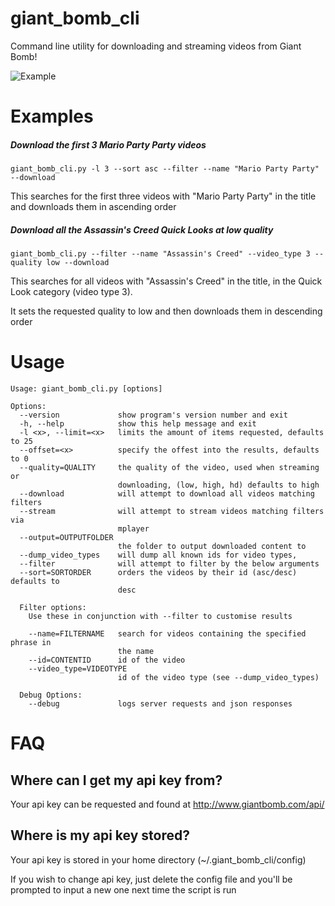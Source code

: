 # giant_bomb_cli
Command line utility for downloading and streaming videos from Giant Bomb!

![Example](http://i.imgur.com/IEeJ75N.gif)

# Examples

##### Download the first 3 Mario Party Party videos
```
giant_bomb_cli.py -l 3 --sort asc --filter --name "Mario Party Party" --download
```
This searches for the first three videos with "Mario Party Party" in the title and downloads them in ascending order

##### Download all the Assassin's Creed Quick Looks at low quality
```
giant_bomb_cli.py --filter --name "Assassin's Creed" --video_type 3 --quality low --download
```
This searches for all videos with "Assassin's Creed" in the title, in the Quick Look category (video type 3).

It sets the requested quality to low and then downloads them in descending order

# Usage
```
Usage: giant_bomb_cli.py [options]

Options:
  --version             show program's version number and exit
  -h, --help            show this help message and exit
  -l <x>, --limit=<x>   limits the amount of items requested, defaults to 25
  --offset=<x>          specify the offest into the results, defaults to 0
  --quality=QUALITY     the quality of the video, used when streaming or
                        downloading, (low, high, hd) defaults to high
  --download            will attempt to download all videos matching filters
  --stream              will attempt to stream videos matching filters via
                        mplayer
  --output=OUTPUTFOLDER
                        the folder to output downloaded content to
  --dump_video_types    will dump all known ids for video types,
  --filter              will attempt to filter by the below arguments
  --sort=SORTORDER      orders the videos by their id (asc/desc) defaults to
                        desc

  Filter options:
    Use these in conjunction with --filter to customise results

    --name=FILTERNAME   search for videos containing the specified phrase in
                        the name
    --id=CONTENTID      id of the video
    --video_type=VIDEOTYPE
                        id of the video type (see --dump_video_types)

  Debug Options:
    --debug             logs server requests and json responses
```


# FAQ

## Where can I get my api key from?
Your api key can be requested and found at http://www.giantbomb.com/api/

## Where is my api key stored?
Your api key is stored in your home directory (~/.giant_bomb_cli/config)

If you wish to change api key, just delete the config file and you'll be prompted to input a new one next time the script is run
